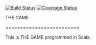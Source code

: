 [![Build Status](https://travis-ci.com/kira2787/the-game.svg?branch=master)](https://travis-ci.com/kira2787/the-game)
[![Coverage Status](https://coveralls.io/repos/github/kira2787/the-game/badge.svg?branch=master)](https://coveralls.io/github/kira2787/the-game?branch=master)

THE GAME

=========================

This is THE GAME programmed in Scala. 
